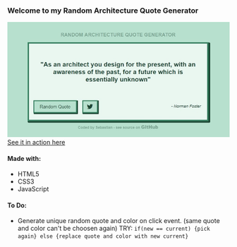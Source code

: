 ### Welcome to my Random Architecture Quote Generator
[![Image of the Random Quote Generator](preview.jpg "Quote Generator Preview")](https://sebam2k4.github.io/Random-Quote-Generator-JS)
[See it in action here](https://sebam2k4.github.io/Random-Quote-Generator-JS)

#### Made with:
* HTML5
* CSS3
* JavaScript


#### To Do:
* Generate unique random quote and color on click event. (same quote and color can't be choosen again)
TRY: `if(new == current) {pick again} else {replace quote and color with new current}`